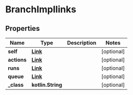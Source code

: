 
# BranchImpllinks

## Properties
Name | Type | Description | Notes
------------ | ------------- | ------------- | -------------
**self** | [**Link**](Link.md) |  |  [optional]
**actions** | [**Link**](Link.md) |  |  [optional]
**runs** | [**Link**](Link.md) |  |  [optional]
**queue** | [**Link**](Link.md) |  |  [optional]
**_class** | **kotlin.String** |  |  [optional]




